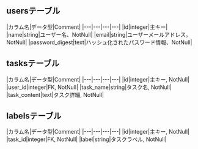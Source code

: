 ## usersテーブル

|カラム名|データ型|Comment|
|---|---|---|---|
|id|integer|主キー|
|name|string|ユーザー名、NotNull|
|email|string|ユーザーメールアドレス。NotNull|
|password_digest|text|ハッシュ化されたパスワード情報、NotNull|

## tasksテーブル

|カラム名|データ型|Comment|
|---|---|---|---|
|id|integer|主キー, NotNull|
|user_id|integer|FK, NotNull|
|task_name|string|タスク名, NotNull|
|task_content|text|タスク詳細, NotNull|


## labelsテーブル

|カラム名|データ型|Comment|
|---|---|---|---|
|id|integer|主キー, NotNull|
|task_id|integer|FK, NotNull|
|label|string|タスクラベル, NotNull|
